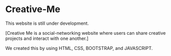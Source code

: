 # Creative-Me

This website is still under development.

[Creative Me is a social-networking website where users can share creative projects and interact with one another.]

We created this by using HTML, CSS, BOOTSTRAP, and JAVASCRIPT.
